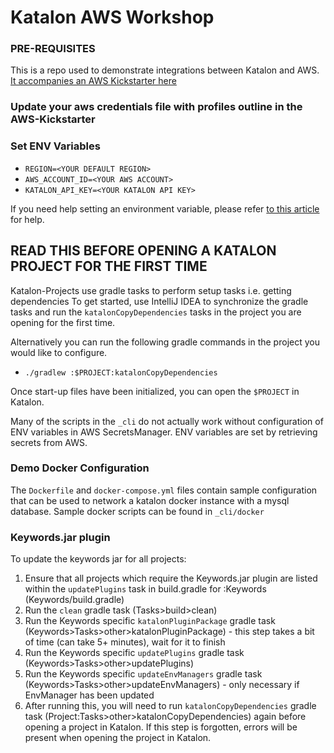 # Katalon AWS Workshop
### PRE-REQUISITES
This is a repo used to demonstrate integrations between Katalon and AWS. [It accompanies an AWS Kickstarter here](https://github.com/AndroidNextdoor/aws-kickstarter)

### Update your aws credentials file with profiles outline in the AWS-Kickstarter

### Set ENV Variables
- `REGION=<YOUR DEFAULT REGION>`
- `AWS_ACCOUNT_ID=<YOUR AWS ACCOUNT>`
- `KATALON_API_KEY=<YOUR KATALON API KEY>`

If you need help setting an environment variable, please refer [to this article](https://www.twilio.com/blog/2017/01/how-to-set-environment-variables.html) for help.

## READ THIS BEFORE OPENING A KATALON PROJECT FOR THE FIRST TIME
Katalon-Projects use gradle tasks to perform setup tasks i.e. getting dependencies
To get started, use IntelliJ IDEA to synchronize the gradle tasks and run the `katalonCopyDependencies` tasks in the project you are opening for the first time.

Alternatively you can run the following gradle commands in the project you would like to configure.
  - `./gradlew :$PROJECT:katalonCopyDependencies`

Once start-up files have been initialized, you can open the `$PROJECT` in Katalon.

Many of the scripts in the `_cli` do not actually work without configuration of ENV variables in AWS SecretsManager. ENV variables are set by retrieving secrets from AWS.

### Demo Docker Configuration
The `Dockerfile` and `docker-compose.yml` files contain sample configuration that can be used to network a katalon docker instance with a mysql database.
Sample docker scripts can be found in `_cli/docker` 

### Keywords.jar plugin
To update the keywords jar for all projects:
1. Ensure that all projects which require the Keywords.jar plugin are listed within the `updatePlugins` task in
   build.gradle for :Keywords (Keywords/build.gradle)
2. Run the `clean` gradle task (Tasks>build>clean)
3. Run the Keywords specific `katalonPluginPackage` gradle task (Keywords>Tasks>other>katalonPluginPackage) - this step takes a bit of time (can take 5+ minutes), wait for it to finish
4. Run the Keywords specific `updatePlugins` gradle task (Keywords>Tasks>other>updatePlugins)
5. Run the Keywords specific `updateEnvManagers` gradle task (Keywords>Tasks>other>updateEnvManagers) - only necessary if EnvManager has been updated
6. After running this, you will need to run `katalonCopyDependencies` gradle task (Project:Tasks>other>katalonCopyDependencies) again before opening a project in Katalon. If this step is forgotten, errors will be present when opening the project in Katalon.

